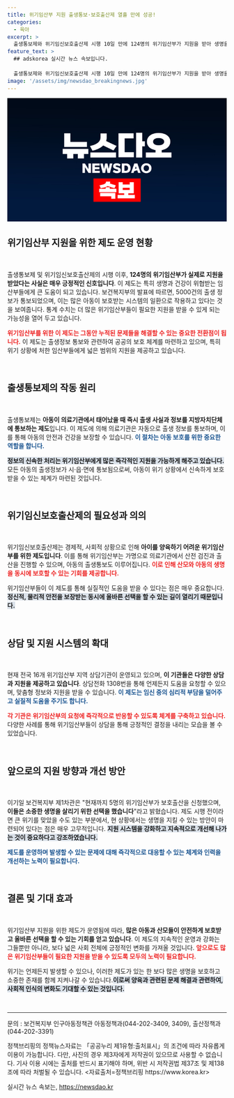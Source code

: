 ```yaml
---
title: 위기임산부 지원 출생통보·보호출산제 열흘 만에 성공!
categories:
  - 육아
excerpt: >
  출생통보제와 위기임신보호출산제 시행 10일 만에 124명의 위기임산부가 지원을 받아 생명을 지켰습니다. 상담전화 1308을 통한 지원으로 위기 속에서도 긍정적인 출산 결정을 내린 이들의 사연이 주목받고 있습니다.
feature_text: >
  ## adskorea 실시간 뉴스 속보입니다.

  출생통보제와 위기임신보호출산제 시행 10일 만에 124명의 위기임산부가 지원을 받아 생명을 지켰습니다. 상담전화 1308을 통한 지원으로 위기 속에서도 긍정적인 출산 결정을 내린 이들의 사연이 주목받고 있습니다.
image: '/assets/img/newsdao_breakingnews.jpg'
---
```


<p><img src="/assets/img/newsdao_breakingnews.jpg" alt="adskorea 속보" /></p>

<h2 data-ke-size="size26">위기임산부 지원을 위한 제도 운영 현황</h2>

<p data-ke-size="size16">&nbsp;</p>

<p>출생통보제 및 위기임신보호출산제의 시행 이후, <strong>124명의 위기임산부가 실제로 지원을 받았다는 사실은 매우 긍정적인 신호입니다</strong>. 이 제도는 특히 생명과 건강이 위협받는 임산부들에게 큰 도움이 되고 있습니다. 보건복지부의 발표에 따르면, 5000건의 출생 정보가 통보되었으며, 이는 많은 아동이 보호받는 시스템의 일환으로 작용하고 있다는 것을 보여줍니다. 통계 수치는 더 많은 위기임산부들이 필요한 지원을 받을 수 있게 되는 가능성을 열어 두고 있습니다. </p>

<p><b><span style="color: #ee2323;">위기임산부를 위한 이 제도는 그동안 누적된 문제들을 해결할 수 있는 중요한 전환점이 됩니다.</span></b> 이 제도는 출생정보 통보와 관련하여 공공의 보호 체계를 마련하고 있으며, 특히 위기 상황에 처한 임산부들에게 넓은 범위의 지원을 제공하고 있습니다.</p>

<p data-ke-size="size16">&nbsp;</p>

<h2 data-ke-size="size26">출생통보제의 작동 원리</h2>

<p data-ke-size="size16">&nbsp;</p>

<p>출생통보제는 <strong>아동이 의료기관에서 태어났을 때 즉시 출생 사실과 정보를 지방자치단체에 통보하는 제도</strong>입니다. 이 제도에 의해 의료기관은 자동으로 출생 정보를 통보하며, 이를 통해 아동의 안전과 건강을 보장할 수 있습니다. <b><span style="color: #1a5490;">이 절차는 아동 보호를 위한 중요한 역할을 합니다.</span></b></p>

<p><b><span style="background-color: #21538527;">정보의 신속한 처리는 위기임산부에게 많은 즉각적인 지원을 가능하게 해주고 있습니다.</span></b> 모든 아동의 출생정보가 시·읍·면에 통보됨으로써, 아동이 위기 상황에서 신속하게 보호받을 수 있는 체계가 마련된 것입니다.</p>

<p data-ke-size="size16">&nbsp;</p>

<h2 data-ke-size="size26">위기임신보호출산제의 필요성과 의의</h2>

<p data-ke-size="size16">&nbsp;</p>

<p>위기임신보호출산제는 경제적, 사회적 상황으로 인해 <strong>아이를 양육하기 어려운 위기임산부를 위한 제도입니다</strong>. 이를 통해 위기임산부는 가명으로 의료기관에서 산전 검진과 출산을 진행할 수 있으며, 아동의 출생통보도 이루어집니다. <b><span style="color: #ee2323;">이로 인해 산모와 아동의 생명을 동시에 보호할 수 있는 기회를 제공합니다.</span></b></p>

<p>위기임산부들이 이 제도를 통해 실질적인 도움을 받을 수 있다는 점은 매우 중요합니다. <b><span style="background-color: #21538527;">정신적, 물리적 안전을 보장받는 동시에 올바른 선택을 할 수 있는 길이 열리기 때문입니다.</span></b></p>

<p data-ke-size="size16">&nbsp;</p>

<h2 data-ke-size="size26">상담 및 지원 시스템의 확대</h2>

<p data-ke-size="size16">&nbsp;</p>

<p>현재 전국 16개 위기임산부 지역 상담기관이 운영되고 있으며, <strong>이 기관들은 다양한 상담과 지원을 제공하고 있습니다</strong>. 상담전화 1308번을 통해 언제든지 도움을 요청할 수 있으며, 맞춤형 정보와 지원을 받을 수 있습니다. <b><span style="color: #1a5490;">이 제도는 임신 중의 심리적 부담을 덜어주고 실질적 도움을 주기도 합니다.</span></b> </p>

<p><b><span style="color: #ee2323;">각 기관은 위기임산부의 요청에 즉각적으로 반응할 수 있도록 체계를 구축하고 있습니다.</span></b> 다양한 사례를 통해 위기임산부들이 상담을 통해 긍정적인 결정을 내리는 모습을 볼 수 있었습니다.</p>

<p data-ke-size="size16">&nbsp;</p>

<h2 data-ke-size="size26">앞으로의 지원 방향과 개선 방안</h2>

<p data-ke-size="size16">&nbsp;</p>

<p>이기일 보건복지부 제1차관은 "현재까지 5명의 위기임산부가 보호출산을 신청했으며, <strong>이들은 소중한 생명을 살리기 위한 선택을 했습니다</strong>"라고 밝혔습니다. 제도 시행 전이라면 큰 위기를 맞았을 수도 있는 부분에서, 현 상황에서는 생명을 지킬 수 있는 방안이 마련되어 있다는 점은 매우 고무적입니다. <b><span style="background-color: #21538527;">지원 시스템을 강화하고 지속적으로 개선해 나가는 것이 중요하다고 강조하였습니다.</span></b></p>

<p><b><span style="color: #1a5490;">제도를 운영하며 발생할 수 있는 문제에 대해 즉각적으로 대응할 수 있는 체계와 인력을 개선하는 노력이 필요합니다.</span></b></p>

<p data-ke-size="size16">&nbsp;</p>

<h2 data-ke-size="size26">결론 및 기대 효과</h2>

<p data-ke-size="size16">&nbsp;</p>

<p>위기임산부 지원을 위한 제도가 운영됨에 따라, <strong>많은 아동과 산모들이 안전하게 보호받고 올바른 선택을 할 수 있는 기회를 얻고 있습니다</strong>. 이 제도의 지속적인 운영과 강화는 그들뿐만 아니라, 보다 넓은 사회 전체에 긍정적인 변화를 가져올 것입니다. <b><span style="color: #ee2323;">앞으로도 많은 위기임산부들이 필요한 지원을 받을 수 있도록 모두의 노력이 필요합니다.</span></b></p>

<p>위기는 언제든지 발생할 수 있으나, 이러한 제도가 있는 한 보다 많은 생명을 보호하고 소중한 존재를 함께 지켜나갈 수 있습니다.<b><span style="background-color: #21538527;">이로써 양육과 관련된 문제 해결과 관련하여, 사회적 인식의 변화도 기대할 수 있는 것입니다.</span></b> </p>

<p data-ke-size="size16">&nbsp;</p>

<hr>

<p>문의 : 보건복지부 인구아동정책관 아동정책과(044-202-3409, 3409), 출산정책과(044-202-3391)</p>

<p>정책브리핑의 정책뉴스자료는 「공공누리 제1유형:출처표시」의 조건에 따라 자유롭게 이용이 가능합니다. 다만, 사진의 경우 제3자에게 저작권이 있으므로 사용할 수 없습니다. 기사 이용 시에는 출처를 반드시 표기해야 하며, 위반 시 저작권법 제37조 및 제138조에 따라 처벌될 수 있습니다. <자료출처=정책브리핑 https://www.korea.kr></p>
실시간 뉴스 속보는, <a href="https://newsdao.kr" rel="dofollow">https://newsdao.kr</a>


